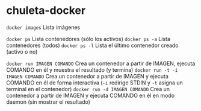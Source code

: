 # chuleta-docker

`docker images` Lista imágenes

`docker ps` Lista contenedores (sólo los activos)
	`docker ps -a` Lista contenedores (todos)
	`docker ps -l` Lista el último contenedor creado (activo o no)

`docker run IMAGEN COMANDO` Crea un contenedor a partir de IMAGEN, ejecuta COMANDO en él y muestra el resultado (y termina)
`docker run -t -i IMAGEN COMANDO` Crea un contenedor a partir de IMAGEN y ejecuta COMANDO en él de forma interactiva (`-i` redirige STDIN y `-t` asigna un terminal en el contenedor)
`docker run -d IMAGEN COMANDO` Crea un contenedor a partir de IMAGEN y ejecuta COMANDO en él en modo daemon (sin mostrar el resultado)
